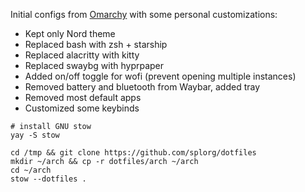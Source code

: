 Initial configs from [Omarchy](https://omarchy.org) with some personal customizations:

- Kept only Nord theme
- Replaced bash with zsh + starship
- Replaced alacritty with kitty
- Replaced swaybg with hyprpaper
- Added on/off toggle for wofi (prevent opening multiple instances)
- Removed battery and bluetooth from Waybar, added tray
- Removed most default apps
- Customized some keybinds

```
# install GNU stow
yay -S stow

cd /tmp && git clone https://github.com/splorg/dotfiles
mkdir ~/arch && cp -r dotfiles/arch ~/arch
cd ~/arch
stow --dotfiles .
```